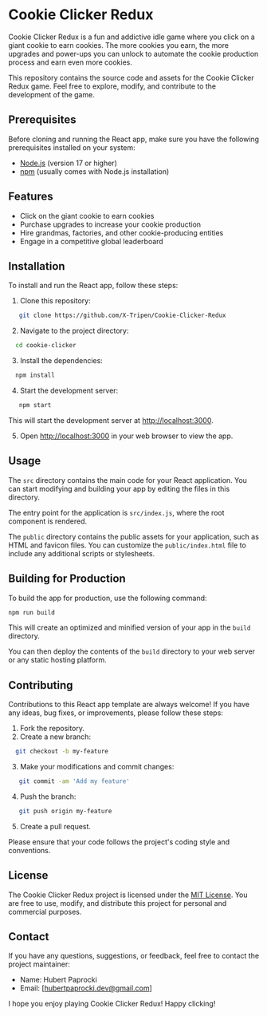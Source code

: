 # Cookie Clicker Redux

Cookie Clicker Redux is a fun and addictive idle game where you click on a giant cookie to earn cookies. The more cookies you earn, the more upgrades and power-ups you can unlock to automate the cookie production process and earn even more cookies.

This repository contains the source code and assets for the Cookie Clicker Redux game. Feel free to explore, modify, and contribute to the development of the game.

## Prerequisites

Before cloning and running the React app, make sure you have the following prerequisites installed on your system:

- [Node.js](https://nodejs.org) (version 17 or higher)
- [npm](https://www.npmjs.com/) (usually comes with Node.js installation)

## Features

- Click on the giant cookie to earn cookies
- Purchase upgrades to increase your cookie production
- Hire grandmas, factories, and other cookie-producing entities
- Engage in a competitive global leaderboard

## Installation

To install and run the React app, follow these steps:

1. Clone this repository:

```bash
   git clone https://github.com/X-Tripen/Cookie-Clicker-Redux
```

2. Navigate to the project directory:

```bash
  cd cookie-clicker
```

3. Install the dependencies:

```bash
  npm install
```

4. Start the development server:

```bash
   npm start
```

This will start the development server at [http://localhost:3000](http://localhost:3000).

5. Open [http://localhost:3000](http://localhost:3000) in your web browser to view the app.

## Usage

The `src` directory contains the main code for your React application. You can start modifying and building your app by editing the files in this directory.

The entry point for the application is `src/index.js`, where the root component is rendered.

The `public` directory contains the public assets for your application, such as HTML and favicon files. You can customize the `public/index.html` file to include any additional scripts or stylesheets.

## Building for Production

To build the app for production, use the following command:

```bash
npm run build
```

This will create an optimized and minified version of your app in the `build` directory.

You can then deploy the contents of the `build` directory to your web server or any static hosting platform.

## Contributing

Contributions to this React app template are always welcome! If you have any ideas, bug fixes, or improvements, please follow these steps:

1. Fork the repository.
2. Create a new branch:

```bash
  git checkout -b my-feature
```

3. Make your modifications and commit changes:

```bash
   git commit -am 'Add my feature'
```

4. Push the branch:

```bash
   git push origin my-feature
```

5. Create a pull request.

Please ensure that your code follows the project's coding style and conventions.

## License

The Cookie Clicker Redux project is licensed under the [MIT License](LICENSE). You are free to use, modify, and distribute this project for personal and commercial purposes.

## Contact

If you have any questions, suggestions, or feedback, feel free to contact the project maintainer:

- Name: Hubert Paprocki
- Email: [hubertpaprocki.dev@gmail.com]

I hope you enjoy playing Cookie Clicker Redux! Happy clicking!
